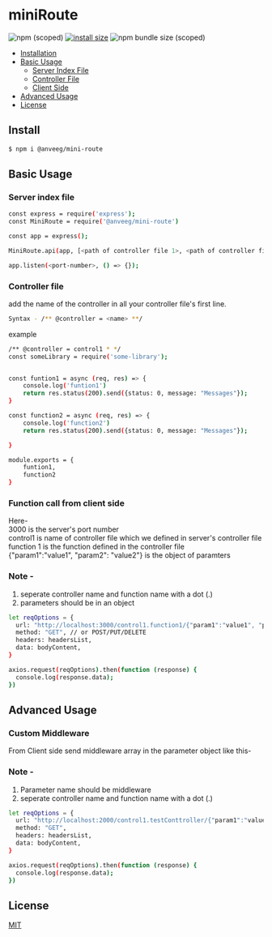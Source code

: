# miniRoute

![npm (scoped)](https://img.shields.io/npm/v/@anveeg/mini-route)
[![install size](https://packagephobia.com/badge?p=@anveeg/mini-route)](https://bundle.com/result?p=@anveeg/mini-route)
![npm bundle size (scoped)](https://img.shields.io/bundlephobia/min/@anveeg/mini-route)

* [Installation](#install)
* [Basic Usage](#basic-usage)
    * [Server Index File](#server-index-file)
    * [Controller File](#controller-file)
    * [Client Side](#function-call-from-client-side)
* [Advanced Usage](#advanced-usage)
* [License](#license)


## Install
```sh
$ npm i @anveeg/mini-route
```

## Basic Usage
### Server index file
```sh
const express = require('express');
const MiniRoute = require('@anveeg/mini-route')

const app = express();

MiniRoute.api(app, [<path of controller file 1>, <path of controller file 2>, ...... <path of controller file n>])

app.listen(<port-number>, () => {});
```
### Controller file
add the name of the controller in all your controller file's first line.

```sh
Syntax - /** @controller = <name> **/
```
example
```sh
/** @controller = control1 * */
const someLibrary = require('some-library');


const funtion1 = async (req, res) => {
    console.log('funtion1')
    return res.status(200).send({status: 0, message: "Messages"});
}

const function2 = async (req, res) => {
    console.log('function2')
    return res.status(200).send({status: 0, message: "Messages"});

}

module.exports = {
    funtion1,
    function2
}
```
### Function call from client side

Here- \
3000 is the server's port number \
control1 is name of controller file which we defined in server's controller file \
function 1 is the function defined in the controller file \
{"param1":"value1", "param2": "value2"} is the object of paramters

### Note -
1. seperate controller name and function name with a dot (.)
2. parameters should be in an object


```sh
let reqOptions = {
  url: "http://localhost:3000/control1.function1/{"param1":"value1", "param2": "value2"}",
  method: "GET", // or POST/PUT/DELETE
  headers: headersList,
  data: bodyContent,
}

axios.request(reqOptions).then(function (response) {
  console.log(response.data);
})
```

## Advanced Usage
### Custom Middleware
From Client side send middleware array in the parameter object like this-

### Note -
1. Parameter name should be middleware
2. seperate controller name and function name with a dot (.)

```sh
let reqOptions = {
  url: "http://localhost:2000/control1.testConttroller/{"param1":"value1", "param2": "value2", "middleware": ["control2.multerFunction", "control3.authenticateFunction"]}",
  method: "GET",
  headers: headersList,
  data: bodyContent,
}

axios.request(reqOptions).then(function (response) {
  console.log(response.data);
})
```

## License

[MIT](LICENSE)